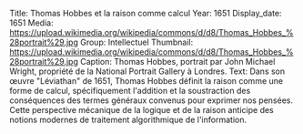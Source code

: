 Title: Thomas Hobbes et la raison comme calcul
Year: 1651
Display_date: 1651
Media: https://upload.wikimedia.org/wikipedia/commons/d/d8/Thomas_Hobbes_%28portrait%29.jpg
Group: Intellectuel
Thumbnail: https://upload.wikimedia.org/wikipedia/commons/d/d8/Thomas_Hobbes_%28portrait%29.jpg
Caption: Thomas Hobbes, portrait par John Michael Wright, propriété de la National Portrait Gallery à Londres.
Text: Dans son œuvre "Léviathan" de 1651, Thomas Hobbes définit la raison comme une forme de calcul, spécifiquement l'addition et la soustraction des conséquences des termes généraux convenus pour exprimer nos pensées. Cette perspective mécanique de la logique et de la raison anticipe des notions modernes de traitement algorithmique de l'information.